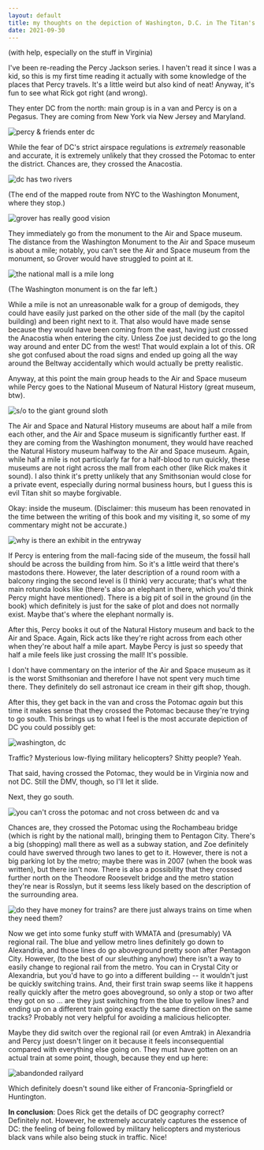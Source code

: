 ```yaml
---
layout: default
title: my thoughts on the depiction of Washington, D.C. in The Titan's Curse (the third book in the first Percy Jackson series)
date: 2021-09-30
---
```


(with help, especially on the stuff in Virginia)

I've been re-reading the Percy Jackson series. I haven't read it since I was a kid, so this is my first time reading it actually with some knowledge of the places that Percy travels. It's a little weird but also kind of neat! Anyway, it's fun to see what Rick got right (and wrong).

They enter DC from the north: main group is in a van and Percy is on a Pegasus. They are coming from New York via New Jersey and Maryland.

<img class="small" src="https://user-images.githubusercontent.com/17984478/135522619-c3944dcd-3ab8-437c-b87b-8a8a6dd93e1c.png" alt="percy & friends enter dc"/>

While the fear of DC's strict airspace regulations is _extremely_ reasonable and accurate, it is extremely unlikely that they crossed the Potomac to enter the district. Chances are, they crossed the Anacostia.

![dc has two rivers](https://user-images.githubusercontent.com/17984478/135523209-45f39273-05d2-480a-a8af-3da6255150b5.png)

(The end of the mapped route from NYC to the Washington Monument, where they stop.)

<img class="small" src="https://user-images.githubusercontent.com/17984478/135548501-ae50dac0-310e-4a84-9ff7-3e1f6efa9048.png" alt="grover has really good vision"/>

They immediately go from the monument to the Air and Space museum. The distance from the Washington Monument to the Air and Space museum is about a mile; notably, you can't see the Air and Space museum from the monument, so Grover would have struggled to point at it.

![the national mall is a mile long](https://user-images.githubusercontent.com/17984478/135523599-0df6ffda-ec7f-47c3-afed-8890750f1d74.png)

(The Washington monument is on the far left.)

While a mile is not an unreasonable walk for a group of demigods, they could have easily just parked on the other side of the mall (by the capitol building) and been right next to it. That also would have made sense because they would have been coming from the east, having just crossed the Anacostia when entering the city. Unless Zoe just decided to go the long way around and enter DC from the west! That would explain a lot of this. OR she got confused about the road signs and ended up going all the way around the Beltway accidentally which would actually be pretty realistic.

Anyway, at this point the main group heads to the Air and Space museum while Percy goes to the National Museum of Natural History (great museum, btw). 

<img class="small" src="https://user-images.githubusercontent.com/17984478/135525070-bb98fcca-2902-40a6-a3bb-d02d46dbefb5.png" alt="s/o to the giant ground sloth"/>

The Air and Space and Natural History museums are about half a mile from each other, and the Air and Space museum is significantly further east. If they are coming from the Washington monument, they would have reached the Natural History museum halfway to the Air and Space museum. Again, while half a mile is not particularly far for a half-blood to run quickly, these museums are not right across the mall from each other (like Rick makes it sound). I also think it's pretty unlikely that any Smithsonian would close for a private event, especially during normal business hours, but I guess this is evil Titan shit so maybe forgivable. 

Okay: inside the museum. (Disclaimer: this museum has been renovated in the time between the writing of this book and my visiting it, so some of my commentary might not be accurate.) 

<img class="small" src="https://user-images.githubusercontent.com/17984478/135526914-99bed5f4-14aa-4268-a8b9-d67dadb1180b.png" alt="why is there an exhibit in the entryway"/>

If Percy is entering from the mall-facing side of the museum, the fossil hall should be across the building from him. So it's a little weird that there's mastodons there. However, the later description of a round room with a balcony ringing the second level is (I think) very accurate; that's what the main rotunda looks like (there's also an elephant in there, which you'd think Percy might have mentioned). There is a big pit of soil in the ground (in the book) which definitely is just for the sake of plot and does not normally exist. Maybe that's where the elephant normally is.

After this, Percy books it out of the Natural History museum and back to the Air and Space. Again, Rick acts like they're right across from each other when they're about half a mile apart. Maybe Percy is just so speedy that half a mile feels like just crossing the mall! It's possible.

I don't have commentary on the interior of the Air and Space museum as it is the worst Smithsonian and therefore I have not spent very much time there. They definitely do sell astronaut ice cream in their gift shop, though.

After this, they get back in the van and cross the Potomac _again_ but this time it makes sense that they crossed the Potomac because they're trying to go south. This brings us to what I feel is the most accurate depiction of DC you could possibly get:

<img class="small" src="https://user-images.githubusercontent.com/17984478/135528957-d28a7396-f73a-4483-a25c-055b927b3715.png" alt="washington, dc"/>

Traffic? Mysterious low-flying military helicopters? Shitty people? Yeah.

That said, having crossed the Potomac, they would be in Virginia now and not DC. Still the DMV, though, so I'll let it slide.

Next, they go south.

<img class="small" src="https://user-images.githubusercontent.com/17984478/135529283-eea92674-af76-4ded-8150-7ef11a0728c2.png" alt="you can't cross the potomac and not cross between dc and va"/>

Chances are, they crossed the Potomac using the Rochambeau bridge (which is right by the national mall), bringing them to  Pentagon City. There's a big (shopping) mall there as well as a subway station, and Zoe definitely could have swerved through two lanes to get to it. However, there is not a big parking lot by the metro; maybe there was in 2007 (when the book was written), but there isn't now. There is also a possibility that they crossed further north on the Theodore Roosevelt bridge and the metro station they're near is Rosslyn, but it seems less likely based on the description of the surrounding area.

<img class="small" src="https://user-images.githubusercontent.com/17984478/135552062-c3af7dc8-f8fa-48b4-9686-5a0a47f66973.png" alt="do they have money for trains? are there just always trains on time when they need them?"/>

Now we get into some funky stuff with WMATA and (presumably) VA regional rail. The blue and yellow metro lines definitely go down to Alexandria, and those lines do go aboveground pretty soon after Pentagon City. However, (to the best of our sleuthing anyhow) there isn't a way to easily change to regional rail from the metro. You can in Crystal City or Alexandria, but you'd have to go into a different building -- it wouldn't just be quickly switching trains. And, their first train swap seems like it happens really quickly after the metro goes aboveground, so only a stop or two after they got on so ... are they just switching from the blue to yellow lines? and ending up on a different train going exactly the same direction on the same tracks? Probably not very helpful for avoiding a malicious helicopter.

Maybe they did switch over the regional rail (or even Amtrak) in Alexandria and Percy just doesn't linger on it because it feels inconsequential compared with everything else going on. They must have gotten on an actual train at some point, though, because they end up here:

<img class="small" src="https://user-images.githubusercontent.com/17984478/135551631-68c28629-5182-4323-a357-87164ba001ba.png" alt="abandonded railyard"/>

Which definitely doesn't sound like either of Franconia-Springfield or Huntington.

**In conclusion**: Does Rick get the details of DC geography correct? Definitely not. However, he extremely accurately captures the essence of DC: the feeling of being followed by military helicopters and mysterious black vans while also being stuck in traffic. Nice!
